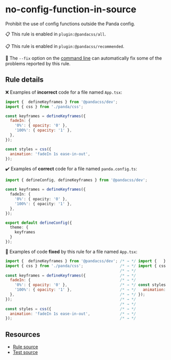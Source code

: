 [//]: # (This file is generated by eslint-docgen. Do not edit it directly.)

# no-config-function-in-source

Prohibit the use of config functions outside the Panda config.

📋 This rule is enabled in `plugin:@pandacss/all`.

📋 This rule is enabled in `plugin:@pandacss/recommended`.

🔧 The `--fix` option on the [command line](https://eslint.org/docs/user-guide/command-line-interface#fixing-problems) can automatically fix some of the problems reported by this rule.

## Rule details

❌ Examples of **incorrect** code for a file named `App.tsx`:
```js
import {  defineKeyframes } from '@pandacss/dev';
import { css } from './panda/css';

const keyframes = defineKeyframes({
  fadeIn: {
    '0%': { opacity: '0' },
    '100%': { opacity: '1' },
  },
});

const styles = css({
  animation: 'fadeIn 1s ease-in-out',
});
```

✔️ Examples of **correct** code for a file named `panda.config.ts`:
```ts
import { defineConfig, defineKeyframes } from '@pandacss/dev';

const keyframes = defineKeyframes({
  fadeIn: {
    '0%': { opacity: '0' },
    '100%': { opacity: '1' },
  },
});

export default defineConfig({
  theme: {
    keyframes
  }
});
```

🔧 Examples of code **fixed** by this rule for a file named `App.tsx`:
```js
import {  defineKeyframes } from '@pandacss/dev'; /* → */ import {   } from '@pandacss/dev';
import { css } from './panda/css';                /* → */ import { css } from './panda/css';
                                                  /* → */
const keyframes = defineKeyframes({               /* → */
  fadeIn: {                                       /* → */
    '0%': { opacity: '0' },                       /* → */ const styles = css({
    '100%': { opacity: '1' },                     /* → */   animation: 'fadeIn 1s ease-in-out',
  },                                              /* → */ });
});                                               /* → */
                                                  /* → */
const styles = css({                              /* → */
  animation: 'fadeIn 1s ease-in-out',             /* → */
});                                               /* → */
```

## Resources

* [Rule source](/plugin/src/rules/no-config-function-in-source.ts)
* [Test source](/tests/no-config-function-in-source.test.ts)
